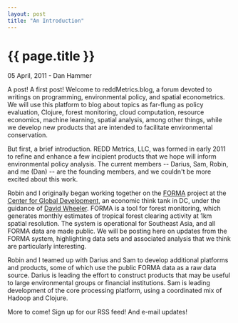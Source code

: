 ```yaml
---
layout: post
title: "An Introduction"
---
```


{{ page.title }}
================


<p class="meta">05 April, 2011 - Dan Hammer</p>

A post!  A first post!  Welcome to reddMetrics.blog, a forum devoted to writings on programming, environmental policy, and spatial econometrics.  We will use this platform to blog about topics as far-flung as policy evaluation, Clojure, forest monitoring, cloud computation, resource economics, machine learning, spatial analysis, among other things, while we develop new products that are intended to facilitate environmental conservation.

But first, a brief introduction.  REDD Metrics, LLC, was formed in early 2011 to refine and enhance a few incipient products that we hope will inform environmental policy analysis.  The current members -- Darius, Sam, Robin, and me (Dan) -- are the founding members, and we couldn't be more excited about this work.  

Robin and I originally began working together on the [FORMA](http://www.cgdev.org/forest) project at the [Center for Global Development](http://www.cgdev.org), an economic think tank in DC, under the guidance of [David Wheeler](http://www.cgdev.org/content/expert/detail/11584). FORMA is a tool for forest monitoring, which generates monthly estimates of tropical forest clearing activity at 1km spatial resolution.  The system is operational for Southeast Asia, and all FORMA data are made public.  We will be posting here on updates from the FORMA system, highlighting data sets and associated analysis that we think are particularly interesting.

Robin and I teamed up with Darius and Sam to develop additional platforms and products, some of which use the public FORMA data as a raw data source.  Darius is leading the effort to construct products that may be useful to large environmental groups or financial institutions. Sam is leading development of the core processing platform, using a coordinated mix of Hadoop and Clojure. 

More to come!  Sign up for our RSS feed!  And e-mail updates! 